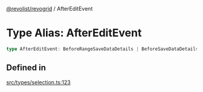 [@revolist/revogrid](README.md) / AfterEditEvent

# Type Alias: AfterEditEvent

```ts
type AfterEditEvent: BeforeRangeSaveDataDetails | BeforeSaveDataDetails;
```

## Defined in

[src/types/selection.ts:123](https://github.com/revolist/revogrid/blob/1ed53ebfdb262e9a8c2e5e06c64cb87ad0050ffc/src/types/selection.ts#L123)
